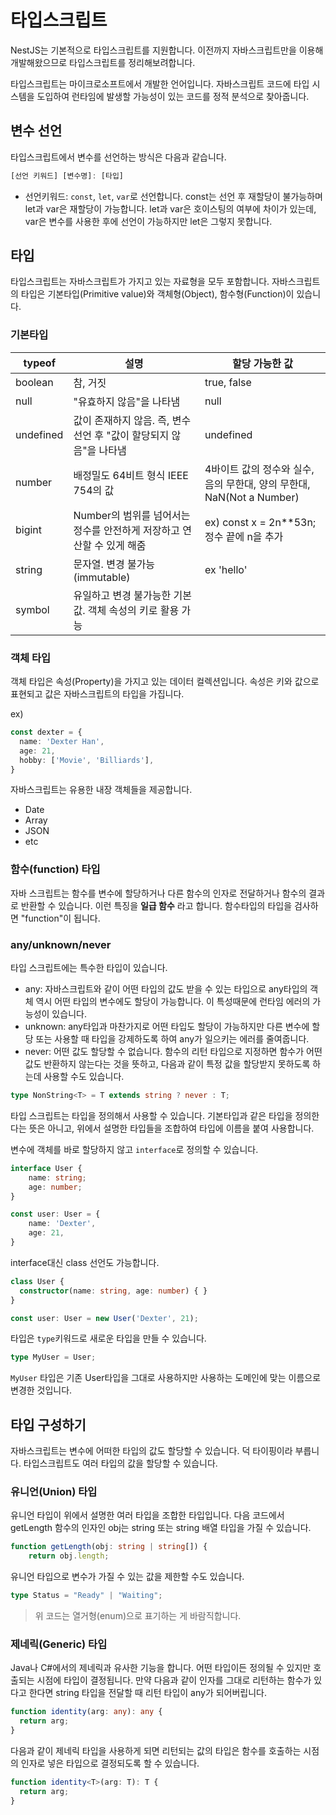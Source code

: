 # 타입스크립트

NestJS는 기본적으로 타입스크립트를 지원합니다. 이전까지 자바스크립트만을 이용해 개발해왔으므로 타입스크립트를 정리해보려합니다.

타입스크립트는 마이크로소프트에서 개발한 언어입니다. 자바스크립트 코드에 타입 시스템을 도입하여 런타임에 발생할 가능성이 있는 코드를 정적 분석으로 찾아줍니다.

## 변수 선언
타입스크립트에서 변수를 선언하는 방식은 다음과 같습니다.
```typescript
[선언 키워드] [변수명]: [타입]
```

- 선언키워드: `const`, `let`, `var`로 선언합니다. const는 선언 후 재할당이 불가능하며 let과 var은 재할당이 가능합니다. let과 var은 호이스팅의 여부에 차이가 있는데, var은 변수를 사용한 후에 선언이 가능하지만 let은 그렇지 못합니다.

## 타입
타입스크립트는 자바스크립트가 가지고 있는 자료형을 모두 포함합니다. 자바스크립트의 타입은 기본타입(Primitive value)와 객체형(Object), 함수형(Function)이 있습니다. 

### 기본타입

|typeof|설명|할당 가능한 값|
|--|--|--|
|boolean|참, 거짓|true, false|
|null|"유효하지 않음"을 나타냄|null|
|undefined|값이 존재하지 않음. 즉, 변수 선언 후 "값이 할당되지 않음"을 나타냄|undefined|
|number|배정밀도 64비트 형식 IEEE 754의 값| 4바이트 값의 정수와 실수, 음의 무한대, 양의 무한대, NaN(Not a Number)
|bigint|Number의 범위를 넘어서는 정수를 안전하게 저장하고 연산할 수 있게 해줌| ex) const x = 2n**53n; 정수 끝에 n을 추가
|string|문자열. 변경 불가능(immutable)|ex 'hello'|
|symbol|유일하고 변경 불가능한 기본값. 객체 속성의 키로 활용 가능||

### 객체 타입
객체 타입은 속성(Property)을 가지고 있는 데이터 컬렉션입니다. 속성은 키와 값으로 표현되고 값은 자바스크립트의 타입을 가집니다.

ex)
```typescript
const dexter = {
  name: 'Dexter Han',
  age: 21,
  hobby: ['Movie', 'Billiards'],
}
```
자바스크립트는 유용한 내장 객체들을 제공합니다.
- Date
- Array
- JSON
- etc

### 함수(function) 타입
자바 스크립트는 함수를 변수에 할당하거나 다른 함수의 인자로 전달하거나 함수의 결과로 반환할 수 있습니다. 이런 특징을 **일급 함수** 라고 합니다. 함수타입의 타입을 검사하면 "function"이 됩니다.

### any/unknown/never
타입 스크립트에는 특수한 타입이 있습니다.
- any: 자바스크립트와 같이 어떤 타입의 값도 받을 수 있는 타입으로 any타입의 객체 역시 어떤 타입의 변수에도 할당이 가능합니다. 이 특성때문에 런타임 에러의 가능성이 있습니다.
- unknown: any타입과 마찬가지로 어떤 타입도 할당이 가능하지만 다른 변수에 할당 또는 사용할 때 타입을 강제하도록 하여 any가 일으키는 에러를 줄여줍니다.
- never: 어떤 값도 할당할 수 없습니다. 함수의 리턴 타입으로 지정하면 함수가 어떤 값도 반환하지 않는다는 것을 뜻하고, 다음과 같이 특정 값을 할당받지 못하도록 하는데 사용할 수도 있습니다.
```typescript
type NonString<T> = T extends string ? never : T;
```

타입 스크립트는 타입을 정의해서 사용할 수 있습니다. 기본타입과 같은 타입을 정의한다는 뜻은 아니고, 위에서 설명한 타입들을 조합하여 타입에 이름을 붙여 사용합니다.

변수에 객체를 바로 할당하지 않고 `interface`로 정의할 수 있습니다.

```typescript
interface User {
    name: string;
    age: number;
}

const user: User = {
    name: 'Dexter',
    age: 21,
}
```

interface대신 class 선언도 가능합니다.

```typescript
class User {
  constructor(name: string, age: number) { }
}

const user: User = new User('Dexter', 21);
```

타입은 `type`키워드로 새로운 타입을 만들 수 있습니다.

```typescript
type MyUser = User;
```
`MyUser` 타입은 기존 User타입을 그대로 사용하지만 사용하는 도메인에 맞는 이름으로 변경한 것입니다.

## 타입 구성하기
자바스크립트는 변수에 어떠한 타입의 값도 할당할 수 있습니다. 덕 타이핑이라 부릅니다. 타입스크립트도 여러 타입의 값을 할당할 수 있습니다.
### 유니언(Union) 타입
유니언 타입이 위에서 설명한 여러 타입을 조합한 타입입니다. 다음 코드에서 getLength 함수의 인자인 obj는 string 또는 string 배열 타입을 가질 수 있습니다.
```typescript
function getLength(obj: string | string[]) {
	return obj.length;
```

유니언 타입으로 변수가 가질 수 있는 값을 제한할 수도 있습니다.
```typescript
type Status = "Ready" | "Waiting";
```
>위 코드는 열거형(enum)으로 표기하는 게 바람직합니다.

### 제네릭(Generic) 타입
Java나 C#에서의 제네릭과 유사한 기능을 합니다. 어떤 타입이든 정의될 수 있지만 호출되는 시점에 타입이 결정됩니다. 만약 다음과 같이 인자를 그대로 리턴하는 함수가 있다고 한다면 string 타입을 전달할 때 리턴 타입이 any가 되어버립니다.
```typescript
function identity(arg: any): any {
  return arg;
}
```
다음과 같이 제네릭 타입을 사용하게 되면 리턴되는 값의 타입은 함수를 호출하는 시점의 인자로 넣은 타입으로 결정되도록 할 수 있습니다.
```typescript
function identity<T>(arg: T): T {
  return arg;
}
```
